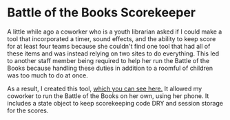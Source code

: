 # Battle of the Books Scorekeeper
A little while ago a coworker who is a youth librarian asked if I could make a tool that incorporated a timer, sound effects, and the ability to keep score for at least four teams because she couldn't find one tool that had all of these items and was instead relying on two sites to do everything. This led to another staff member being required to help her run the Battle of the Books because handling these duties in addition to a roomful of children was too much to do at once.

As a result, I created this tool, [which you can see here.](https://stevenremenapp.github.io/scorekeeper/) It allowed my coworker to run the Battle of the Books on her own, using her phone. It includes a state object to keep scorekeeping code DRY and session storage for the scores.
